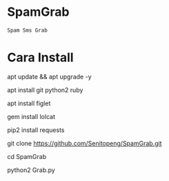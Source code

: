# SpamGrab
```
Spam Sms Grab
```

# Cara Install

apt update && apt upgrade -y

apt install git python2 ruby

apt install figlet

gem install lolcat

pip2 install requests

git clone https://github.com/Senitopeng/SpamGrab.git

cd SpamGrab

python2 Grab.py
```
